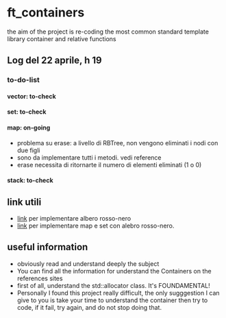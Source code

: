 # ft_containers

the aim of the project is re-coding the most common standard template library container and relative functions

## Log del 22 aprile, h 19
### to-do-list
#### vector: to-check
#### set: to-check
#### map: on-going
- problema su erase: a livello di RBTree, non vengono eliminati i nodi con due figli
- sono da implementare tutti i metodi. vedi reference
- erase necessita di ritornarte il numero di elementi eliminati (1 o 0)
#### stack: to-check

## link utili
- [link](https://algorithmtutor.com/Data-Structures/Tree/Red-Black-Trees/) per implementare albero rosso-nero
- [link](https://programmer.ink/think/use-a-red-black-tree-to-encapsulate-set-and-map-at-the-same-time.html) per implementare
map e set con alebro rosso-nero.


## useful information
- obviously read and understand deeply the subject
- You can find all the information for understand the Containers on the references sites
- first of all, understand the std::allocator class. It's FOUNDAMENTAL!
- Personally I found this project really difficult, the only sugggestion I can give to you is take your time
to understand the container then try to code, if it fail, try again, and do not stop doing that.
